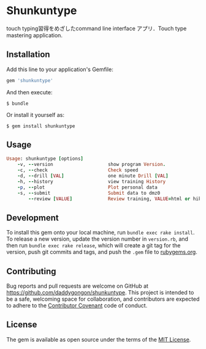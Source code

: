 # Shunkuntype

touch typing習得をめざしたcommand line interface アプリ．Touch type mastering application.  

## Installation

Add this line to your application's Gemfile:

```ruby
gem 'shunkuntype'
```

And then execute:

```
$ bundle
```

Or install it yourself as:

```
$ gem install shunkuntype
```

## Usage

```ruby
Usage: shunkuntype [options]
    -v, --version                    show program Version.
    -c, --check                      Check speed
    -d, --drill [VAL]                one minute Drill [VAL]
    -h, --history                    view training History
    -p, --plot                       Plot personal data
    -s, --submit                     Submit data to dmz0
        --review [VALUE]             Review training, VALUE=html or hiki
```

## Development

To install this gem onto your local machine, run `bundle exec rake install`. To release a new version, update the version number in `version.rb`, and then run `bundle exec rake release`, which will create a git tag for the version, push git commits and tags, and push the `.gem` file to [rubygems.org](https://rubygems.org).

## Contributing

Bug reports and pull requests are welcome on GitHub at https://github.com/daddygongon/shunkuntype. This project is intended to be a safe, welcoming space for collaboration, and contributors are expected to adhere to the [Contributor Covenant](contributor-covenant.org) code of conduct.


## License

The gem is available as open source under the terms of the [MIT License](http://opensource.org/licenses/MIT).
